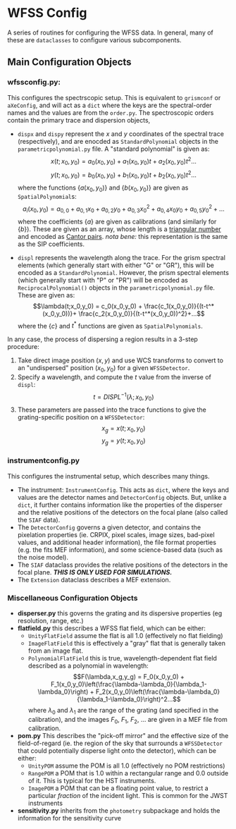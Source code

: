 # WFSS Config
A series of routines for configuring the WFSS data.  In general, many of these are ```dataclasses``` to configure various subcomponents.


## Main Configuration Objects


### **wfssconfig.py:** 

This configures the spectrscopic setup.  This is equivalent to ```grismconf``` or ```aXeConfig```, and will act as a ```dict``` where the keys are the spectral-order names and the values are from the ```order.py```.  The spectroscopic orders contain the primary trace and dispersion objects, 

- ```dispx``` and ```dispy``` represent the $x$ and $y$ coordinates of the spectral trace (respectively), and are enocded as ```StandardPolynomial``` objects in the ```parametricpolynomial.py``` file.  A "standard polynomial" is given as:
$$x(t;x_0,y_0) = a_0(x_0,y_0) + a_1(x_0,y_0) t + a_2(x_0,y_0)t^2 ...$$
$$y(t;x_0,y_0) = b_0(x_0,y_0) + b_1(x_0,y_0) t + b_2(x_0,y_0)t^2 ...$$
where the functions $\{a(x_0,y_0)\}$ and $\{b(x_0,y_0)\}$ are given as ```SpatialPolynomial```s:
$$a_i(x_0,y_0) = a_{0,0} + a_{0,1} x_0 + a_{0,2} y_0 + a_{0,3} x_0^2 + a_{0,4}x_0y_0 + a_{0,5}y_0^2 + ...$$
where the coefficients $\{a\}$ are given as calibrations (and similarly for $\{b\}$).  These are given as an array, whose length is a [triangular number](https://en.wikipedia.org/wiki/Triangular_number) and encoded as [Cantor pairs](https://en.wikipedia.org/wiki/Pairing_function).  *nota bene:* this representation is the same as the SIP coefficients.  

-  ```displ``` represents the wavelength along the trace.  For the grism spectral elements (which generally start with either "G" or "GR"), this will be encoded as a ```StandardPolynomial```.  However, the prism spectral elements (which generally start with "P" or "PR") will be encoded as ```ReciprocalPolynomial()``` objects in the ```parametricpolynomial.py``` file.  These are given as:
$$\lambda(t;x_0,y_0) = c_0(x_0,y_0) + \frac{c_1(x_0,y_0)}{(t-t^*(x_0,y_0))}+ \frac{c_2(x_0,y_0)}{(t-t^*(x_0,y_0))^2}+...$$
where the $\{c\}$ and $t^*$ functions are given as ```SpatialPolynomials```.

In any case, the process of dispersing a region results in a 3-step procedure:

1. Take direct image position $(x,y)$ and use WCS transforms to convert to an "undispersed" position $(x_0,y_0)$ for a given ```WFSSDetector```.
2. Specify a wavelength, and compute the $t$ value from the inverse of ```displ```:  
$$t = DISPL^{-1}(\lambda;x_0,y_0)$$
3. These parameters are passed into the trace functions to give the grating-specific position on a ```WFSSDetector```:
$$x_g=x(t;x_0,y_0)$$
$$y_g=y(t;x_0,y_0)$$

### **instrumentconfig.py**

This configures the instrumental setup, which describes many things.  

- The instrument: ```InstrumentConfig```.  This acts as ```dict```, where the keys and values are the detector names and ```DetectorConfig``` objects.  But, unlike a ```dict```, it further contains information like the properties of the disperser and the relative positions of the detectors on the focal plane (also called the ```SIAF``` data).  
- The ```DetectorConfig``` governs a given detector, and contains the pixelation properties (ie. CRPIX, pixel scales, image sizes, bad-pixel values, and additional header information), the file format properties (e.g. the fits MEF information), and some science-based data (such as the noise model).  
- The ```SIAF``` dataclass provides the relative positions of the detectors in the focal plane.  ***THIS IS ONLY USED FOR SIMULATIONS.***
- The ```Extension``` dataclass describes a MEF extension.

### Miscellaneous Configuration Objects
- **disperser.py** this governs the grating and its dispersive properties (eg resolution, range, etc.)
- **flatfield.py** this describes a WFSS flat field, which can be either:
  -  ```UnityFlatField``` assume the flat is all 1.0 (effectively no flat fielding)
  -  ```ImageFlatField``` this is effectively a "gray" flat that is generally taken from an image flat.
  -  ```PolynomialFlatField``` this is true, wavelength-dependent flat field described as a polynomial in wavelength:
   $$F(\lambda,x_g,y_g) = F_0(x_0,y_0) + F_1(x_0,y_0)\left(\frac{\lambda-\lambda_0}{\lambda_1-\lambda_0}\right) + F_2(x_0,y_0)\left(\frac{\lambda-\lambda_0}{\lambda_1-\lambda_0}\right)^2...$$
where $\lambda_0$ and $\lambda_1$ are the range of the grating (and specified in the calibration), and the images $F_0$, $F_1$, $F_2$, ... are given in a MEF file from calibration.
- **pom.py** This describes the "pick-off mirror" and the effective size of the field-of-regard (ie. the region of the sky that surrounds a ```WFSSDetector``` that could potentially disperse light onto the detector), which can be either:
  - ```UnityPOM``` assume the POM is all 1.0 (effectively no POM restrictions)
  - ```RangePOM``` a POM that is 1.0 within a rectangular range and 0.0 outside of it.  This is typical for the HST instruments.
  - ```ImagePOM``` a POM that can be a floating point value, to restrict a particular *fraction* of the incident light.  This is common for the JWST instruments
- **sensitivity.py** inherits from the ```photometry``` subpackage and holds the information for the sensitivity curve